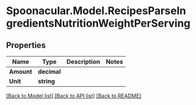 # Spoonacular.Model.RecipesParseIngredientsNutritionWeightPerServing

## Properties

Name | Type | Description | Notes
------------ | ------------- | ------------- | -------------
**Amount** | **decimal** |  | 
**Unit** | **string** |  | 

[[Back to Model list]](../README.md#documentation-for-models) [[Back to API list]](../README.md#documentation-for-api-endpoints) [[Back to README]](../README.md)

